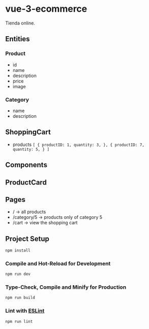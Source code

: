 # vue-3-ecommerce

Tienda online.

## Entities

### Product

- id
- name
- description
- price
- image



### Category

- name
- description


## ShoppingCart

- products `[
    {
        productID: 1,
        quantity: 3,
    },
    {
        productID: 7,
        quantity: 5,
    }
    ]`

## Components

## ProductCard

## Pages

- / -> all products
- /category/5 -> products only of category 5
- /cart -> view the shopping cart

## Project Setup

```sh
npm install
```

### Compile and Hot-Reload for Development

```sh
npm run dev
```

### Type-Check, Compile and Minify for Production

```sh
npm run build
```

### Lint with [ESLint](https://eslint.org/)

```sh
npm run lint
```

